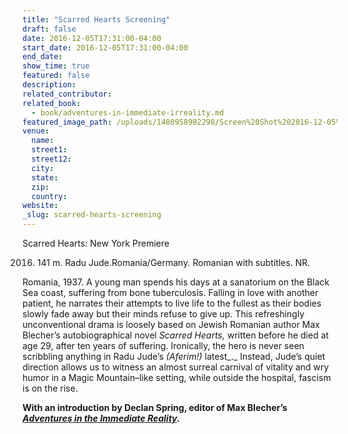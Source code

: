 ```yaml
---
title: "Scarred Hearts Screening"
draft: false
date: 2016-12-05T17:31:00-04:00
start_date: 2016-12-05T17:31:00-04:00
end_date:
show_time: true
featured: false
description:
related_contributor:
related_book:
  - book/adventures-in-immediate-irreality.md
featured_image_path: /uploads/1480958982298/Screen%20Shot%202016-12-05%20at%2012.27.59%20PM.png
venue:
  name:
  street1:
  street12:
  city:
  state:
  zip:
  country:
website:
_slug: scarred-hearts-screening
---
```


Scarred Hearts: New York Premiere


2016. 141 m. Radu Jude.Romania/Germany. Romanian with subtitles. NR.

Romania, 1937. A young man spends his days at a sanatorium on the Black Sea coast, suffering from bone tuberculosis. Falling in love with another patient, he narrates their attempts to live life to the fullest as their bodies slowly fade away but their minds refuse to give up. This refreshingly unconventional drama is loosely based on Jewish Romanian author Max Blecher’s autobiographical novel _Scarred Hearts,_ written before he died at age 29, after ten years of suffering. Ironically, the hero is never seen scribbling anything in Radu Jude’s _(Aferim!)_ latest_._ Instead, Jude’s quiet direction allows us to witness an almost surreal carnival of vitality and wry humor in a Magic Mountain–like setting, while outside the hospital, fascism is on the rise.


**With an introduction by Declan Spring, editor of Max Blecher’s _[Adventures in the Immediate Reality](http://www.ndbooks.com/book/adventures-in-immediate-irreality)._**

